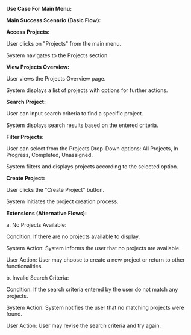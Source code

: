﻿**Use Case For Main Menu:**

**Main Success Scenario (Basic Flow):**

**Access Projects:**

User clicks on "Projects" from the main menu.

System navigates to the Projects section.

**View Projects Overview:**

User views the Projects Overview page.

System displays a list of projects with options for further actions.

**Search Project:**

User can input search criteria to find a specific project.

System displays search results based on the entered criteria.

**Filter Projects:**

User can select from the Projects Drop-Down options: All Projects, In Progress, Completed, Unassigned.

System filters and displays projects according to the selected option.

**Create Project:**

User clicks the "Create Project" button.

System initiates the project creation process.

**Extensions (Alternative Flows):**

a. No Projects Available:

Condition: If there are no projects available to display.

System Action: System informs the user that no projects are available.

User Action: User may choose to create a new project or return to other functionalities.

b. Invalid Search Criteria:

Condition: If the search criteria entered by the user do not match any projects.

System Action: System notifies the user that no matching projects were found.

User Action: User may revise the search criteria and try again.

